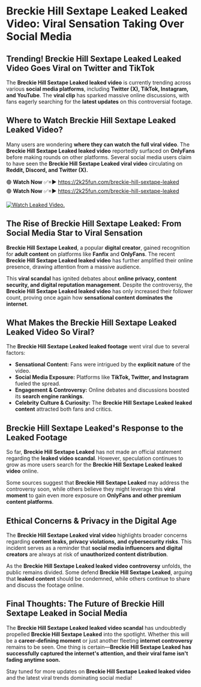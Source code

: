 # Breckie Hill Sextape Leaked Leaked Video: Viral Sensation Taking Over Social Media

## **Trending! Breckie Hill Sextape Leaked Leaked Video Goes Viral on Twitter and TikTok**
The **Breckie Hill Sextape Leaked leaked video** is currently trending across various **social media platforms**, including **Twitter (X), TikTok, Instagram, and YouTube**. The **viral clip** has sparked massive online discussions, with fans eagerly searching for the **latest updates** on this controversial footage.

## **Where to Watch Breckie Hill Sextape Leaked Leaked Video?**
Many users are wondering **where they can watch the full viral video**. The **Breckie Hill Sextape Leaked leaked video** reportedly surfaced on **OnlyFans** before making rounds on other platforms. Several social media users claim to have seen the **Breckie Hill Sextape Leaked viral video** circulating on **Reddit, Discord, and Twitter (X).**

🟢 **Watch Now** ✅=► https://2k25fun.com/breckie-hill-sextape-leaked  
🟢 **Watch Now** ✅=► https://2k25fun.com/breckie-hill-sextape-leaked  

[![Watch Leaked Video.](https://miro.medium.com/v2/resize:fit:828/format:webp/1*cilzJN44JGOrTw9NJCrNHA.gif "Watch Leaked Video")](https://2k25fun.com/breckie-hill-sextape-leaked)

## **The Rise of Breckie Hill Sextape Leaked: From Social Media Star to Viral Sensation**
**Breckie Hill Sextape Leaked**, a popular **digital creator**, gained recognition for **adult content** on platforms like **Fanfix** and **OnlyFans**. The recent **Breckie Hill Sextape Leaked leaked video** has further amplified their online presence, drawing attention from a massive audience.

This **viral scandal** has ignited debates about **online privacy, content security, and digital reputation management**. Despite the controversy, the **Breckie Hill Sextape Leaked leaked video** has only increased their follower count, proving once again how **sensational content dominates the internet**.

## **What Makes the Breckie Hill Sextape Leaked Leaked Video So Viral?**
The **Breckie Hill Sextape Leaked leaked footage** went viral due to several factors:
- **Sensational Content:** Fans were intrigued by the **explicit nature** of the video.
- **Social Media Exposure:** Platforms like **TikTok, Twitter, and Instagram** fueled the spread.
- **Engagement & Controversy:** Online debates and discussions boosted its **search engine rankings**.
- **Celebrity Culture & Curiosity:** The **Breckie Hill Sextape Leaked leaked content** attracted both fans and critics.

## **Breckie Hill Sextape Leaked's Response to the Leaked Footage**
So far, **Breckie Hill Sextape Leaked** has not made an official statement regarding the **leaked video scandal**. However, speculation continues to grow as more users search for the **Breckie Hill Sextape Leaked leaked video** online.

Some sources suggest that **Breckie Hill Sextape Leaked** may address the controversy soon, while others believe they might leverage this **viral moment** to gain even more exposure on **OnlyFans and other premium content platforms**.

## **Ethical Concerns & Privacy in the Digital Age**
The **Breckie Hill Sextape Leaked viral video** highlights broader concerns regarding **content leaks, privacy violations, and cybersecurity risks**. This incident serves as a reminder that **social media influencers and digital creators** are always at risk of **unauthorized content distribution**.

As the **Breckie Hill Sextape Leaked leaked video controversy** unfolds, the public remains divided. Some defend **Breckie Hill Sextape Leaked**, arguing that **leaked content** should be condemned, while others continue to share and discuss the footage online.

## **Final Thoughts: The Future of Breckie Hill Sextape Leaked in Social Media**
The **Breckie Hill Sextape Leaked leaked video scandal** has undoubtedly propelled **Breckie Hill Sextape Leaked** into the spotlight. Whether this will be a **career-defining moment** or just another fleeting **internet controversy** remains to be seen. One thing is certain—**Breckie Hill Sextape Leaked has successfully captured the internet's attention, and their viral fame isn't fading anytime soon.**

Stay tuned for more updates on **Breckie Hill Sextape Leaked leaked video** and the latest viral trends dominating social media!
